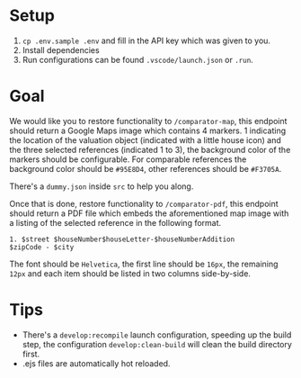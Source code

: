 # Setup

1. `cp .env.sample .env` and fill in the API key which was given to you.
2. Install dependencies
3. Run configurations can be found `.vscode/launch.json` or `.run`.

# Goal

We would like you to restore functionality to `/comparator-map`, this endpoint should return a Google Maps image which
contains 4 markers. 1 indicating the location of the valuation object (indicated with a little house icon) and the three
selected references (indicated 1 to 3), the background color of the markers should be configurable. For comparable
references the background color should be `#95E8D4`, other references should be `#F3705A`.

There's a `dummy.json` inside `src` to help you along.

Once that is done, restore functionality to `/comparator-pdf`, this endpoint should return a PDF file which embeds the
aforementioned map image with a listing of the selected reference in the following format.

```
1. $street $houseNumber$houseLetter-$houseNumberAddition
$zipCode - $city
```

The font should be `Helvetica`, the first line should be `16px`, the remaining `12px` and each item should be listed in
two columns side-by-side.

# Tips

- There's a `develop:recompile` launch configuration, speeding up the build step, the configuration `develop:clean-build`
    will clean the build directory first.
- .ejs files are automatically hot reloaded.
